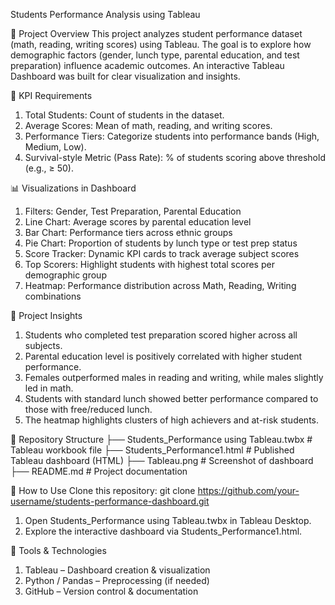 Students Performance Analysis using Tableau

📌 Project Overview
This project analyzes student performance dataset (math, reading, writing scores) using Tableau.
The goal is to explore how demographic factors (gender, lunch type, parental education, and test preparation) influence academic outcomes.
An interactive Tableau Dashboard was built for clear visualization and insights.

🎯 KPI Requirements

1. Total Students: Count of students in the dataset.
2. Average Scores: Mean of math, reading, and writing scores.
3. Performance Tiers: Categorize students into performance bands (High, Medium, Low).
4. Survival-style Metric (Pass Rate): % of students scoring above threshold (e.g., ≥ 50).

📊 Visualizations in Dashboard

1. Filters: Gender, Test Preparation, Parental Education
2. Line Chart: Average scores by parental education level
3. Bar Chart: Performance tiers across ethnic groups
4. Pie Chart: Proportion of students by lunch type or test prep status
5. Score Tracker: Dynamic KPI cards to track average subject scores
6. Top Scorers: Highlight students with highest total scores per demographic group
7. Heatmap: Performance distribution across Math, Reading, Writing combinations

🔎 Project Insights

1. Students who completed test preparation scored higher across all subjects.
2. Parental education level is positively correlated with higher student performance.
3. Females outperformed males in reading and writing, while males slightly led in math.
4. Students with standard lunch showed better performance compared to those with free/reduced lunch.
5. The heatmap highlights clusters of high achievers and at-risk students.

📂 Repository Structure
├── Students_Performance using Tableau.twbx   # Tableau workbook file
├── Students_Performance1.html                # Published Tableau dashboard (HTML)
├── Tableau.png                               # Screenshot of dashboard
├── README.md                                 # Project documentation

🚀 How to Use
Clone this repository: git clone https://github.com/your-username/students-performance-dashboard.git

1. Open Students_Performance using Tableau.twbx in Tableau Desktop.
2. Explore the interactive dashboard via Students_Performance1.html.

📌 Tools & Technologies
1. Tableau – Dashboard creation & visualization
2. Python / Pandas – Preprocessing (if needed)
3. GitHub – Version control & documentation
